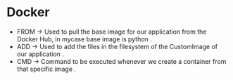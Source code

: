 # Docker
* FROM -> Used to pull the base image for our application from the Docker Hub, in mycase base image is python .
* ADD -> Used to add the files in the filesystem of the CustomImage of our application .
* CMD -> Command to be executed whenever we create a container from that specific image .

